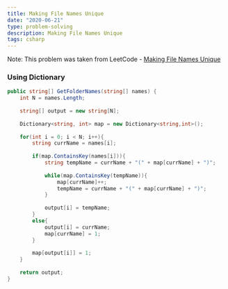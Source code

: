 ```yaml
---
title: Making File Names Unique
date: "2020-06-21"
type: problem-solving
description: Making File Names Unique
tags: csharp
---
```


Note: This problem was taken from LeetCode - [Making File Names Unique](https://leetcode.com/problems/making-file-names-unique/)

### Using Dictionary

```csharp
public string[] GetFolderNames(string[] names) {
	int N = names.Length;
	
	string[] output = new string[N];
	
	Dictionary<string, int> map = new Dictionary<string,int>();
	
	for(int i = 0; i < N; i++){
		string currName = names[i];
		
		if(map.ContainsKey(names[i])){
			string tempName = currName + "(" + map[currName] + ")";
			
			while(map.ContainsKey(tempName)){
				map[currName]++;
				tempName = currName + "(" + map[currName] + ")";
			}
			
			output[i] = tempName;
		}
		else{
			output[i] = currName;
			map[currName] = 1;
		}
		
		map[output[i]] = 1;
	}
	
	return output;
}
```
